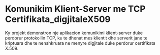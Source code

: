 # Komunikim Klient-Server me TCP Certifikata_digjitaleX509
Ky projekt demonstron nje aplikacion komunikimi klient-server duke perdorur protokollin TCP, ku te dhenat mes klientit dhe serverit jane te kriptuara dhe te nenshkruara ne menyre digjitale duke perdorur certifikata X.509.
